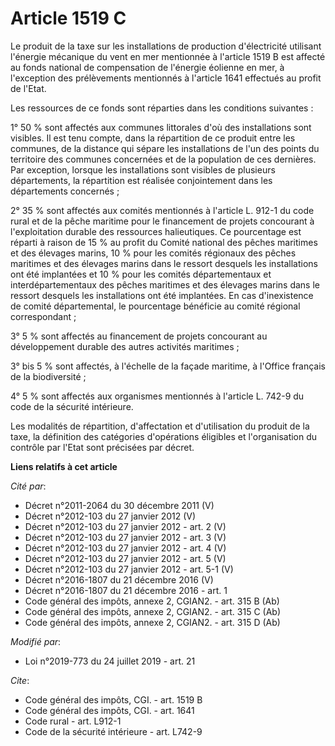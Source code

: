 # Article 1519 C

Le produit de la taxe sur les installations de production d'électricité utilisant l'énergie mécanique du vent en mer
mentionnée à l'article 1519 B est affecté au fonds national de compensation de l'énergie éolienne en mer, à l'exception des
prélèvements mentionnés à l'article 1641 effectués au profit de l'Etat.

Les ressources de ce fonds sont réparties dans les conditions suivantes :

1° 50 % sont affectés aux communes littorales d'où des installations sont visibles. Il est tenu compte, dans la répartition
de ce produit entre les communes, de la distance qui sépare les installations de l'un des points du territoire des communes
concernées et de la population de ces dernières. Par exception, lorsque les installations sont visibles de plusieurs
départements, la répartition est réalisée conjointement dans les départements concernés ;

2° 35 % sont affectés aux comités mentionnés à l'article L. 912-1 du code rural et de la pêche maritime pour le financement
de projets concourant à l'exploitation durable des ressources halieutiques. Ce pourcentage est réparti à raison de 15 % au
profit du Comité national des pêches maritimes et des élevages marins, 10 % pour les comités régionaux des pêches maritimes
et des élevages marins dans le ressort desquels les installations ont été implantées et 10 % pour les comités départementaux
et interdépartementaux des pêches maritimes et des élevages marins dans le ressort desquels les installations ont été
implantées. En cas d'inexistence de comité départemental, le pourcentage bénéficie au comité régional correspondant ;

3° 5 % sont affectés au financement de projets concourant au développement durable des autres activités maritimes ;

3° bis 5 % sont affectés, à l'échelle de la façade maritime, à l'Office français de la biodiversité ;

4° 5 % sont affectés aux organismes mentionnés à l'article L. 742-9 du code de la sécurité intérieure.

Les modalités de répartition, d'affectation et d'utilisation du produit de la taxe, la définition des catégories d'opérations
éligibles et l'organisation du contrôle par l'Etat sont précisées par décret.

**Liens relatifs à cet article**

_Cité par_:

  - Décret n°2011-2064 du 30 décembre 2011 (V)
  - Décret n°2012-103 du 27 janvier 2012 (V)
  - Décret n°2012-103 du 27 janvier 2012 - art. 2 (V)
  - Décret n°2012-103 du 27 janvier 2012 - art. 3 (V)
  - Décret n°2012-103 du 27 janvier 2012 - art. 4 (V)
  - Décret n°2012-103 du 27 janvier 2012 - art. 5 (V)
  - Décret n°2012-103 du 27 janvier 2012 - art. 5-1 (V)
  - Décret n°2016-1807 du 21 décembre 2016 (V)
  - Décret n°2016-1807 du 21 décembre 2016 - art. 1
  - Code général des impôts, annexe 2, CGIAN2. - art. 315 B (Ab)
  - Code général des impôts, annexe 2, CGIAN2. - art. 315 C (Ab)
  - Code général des impôts, annexe 2, CGIAN2. - art. 315 D (Ab)

_Modifié par_:

  - Loi n°2019-773 du 24 juillet 2019 - art. 21

_Cite_:

  - Code général des impôts, CGI. - art. 1519 B
  - Code général des impôts, CGI. - art. 1641
  - Code rural - art. L912-1
  - Code de la sécurité intérieure - art. L742-9
